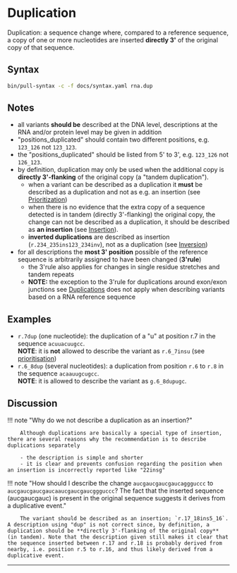 # Duplication

<!-- ## Definition -->

Duplication: a sequence change where, compared to a reference sequence, a copy of one or more nucleotides are inserted **directly 3'** of the original copy of that sequence.

## Syntax

```sh exec="true"
bin/pull-syntax -c -f docs/syntax.yaml rna.dup
```

## Notes

- all variants **should be** described at the DNA level, descriptions at the RNA and/or protein level may be given in addition
- "positions_duplicated" should contain two different positions, e.g. `123_126` not `123_123`.
- the "positions_duplicated" should be listed from 5' to 3', e.g. `123_126` not `126_123`.
- by definition, duplication may only be used when the additional copy is **directly 3'-flanking** of the original copy (a "tandem duplication").
    - when a variant can be described as a duplication it **must** be described as a duplication and not as e.g. an insertion (see [Prioritization](../general.md))
    - when there is no evidence that the extra copy of a sequence detected is in tandem (directly 3'-flanking) the original copy, the change can not be described as a duplication, it should be described as **an insertion** (see [Insertion](insertion.md)).
    - **inverted duplications** are described as insertion (`r.234_235ins123_234inv`), not as a duplication (see [Inversion](inversion.md))
- for all descriptions the **most 3' position** possible of the reference sequence is arbitrarily assigned to have been changed (**3'rule**)
    - the 3'rule also applies for changes in single residue stretches and tandem repeats
    - **NOTE:** the exception to the 3'rule for duplications around exon/exon junctions see [Duplications](../DNA/duplication.md) does not apply when describing variants based on a RNA reference sequence

## Examples

- `r.7dup` (one nucleotide): the duplication of a "u" at position r.7 in the sequence `acuuacu`<code class="ins">u</code>`gcc`.<br>
  **NOTE**: it is **not** allowed to describe the variant as <code class="invalid">r.6_7insu</code> (see [prioritisation](../general.md))
- `r.6_8dup` (several nucleotides): a duplication from position `r.6` to `r.8` in the sequence `acaauugc`<code class="ins">ugc</code>`c`.<br>
  **NOTE**: it is allowed to describe the variant as <code class="invalid">g.6_8dupugc</code>.

## Discussion

!!! note "Why do we not describe a duplication as an insertion?"

        Although duplications are basically a special type of insertion, there are several reasons why the recommendation is to describe duplications separately

        - the description is simple and shorter
        - it is clear and prevents confusion regarding the position when an insertion is incorrectly reported like "22insg"

!!! note "How should I describe the change `aucg`<code class="spot1">aucgaucgauc</code>`aggguccc` to `aucg`<code class="spot1">aucgaucgauc</code>`a`<code class="ins">aucgaucgauc</code>`ggguccc`? The fact that the inserted sequence (aucgaucgauc) is present in the original sequence suggests it derives from a duplicative event."

        The variant should be described as an insertion; `r.17_18ins5_16`. A description using "dup" is not correct since, by definition, a duplication should be **directly 3'-flanking of the original copy** (in tandem). Note that the description given still makes it clear that the sequence inserted between r.17 and r.18 is probably derived from nearby, i.e. position r.5 to r.16, and thus likely derived from a duplicative event.

---
